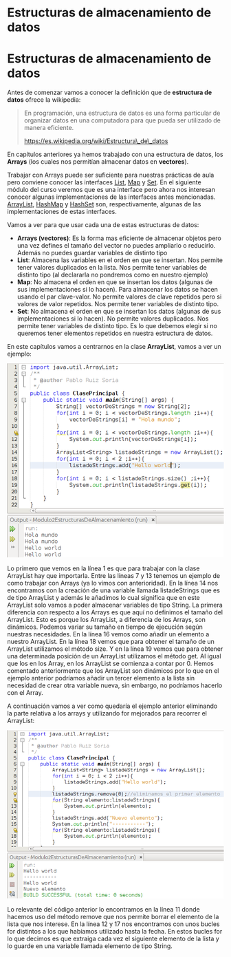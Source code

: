 # Estructuras de almacenamiento de datos

# Estructuras de almacenamiento de datos

Antes de comenzar vamos a conocer la definición que de **estructura de datos** ofrece la wikipedia:

> En programación, una estructura de datos es una forma particular de organizar datos en una computadora para que pueda ser utilizado de manera eficiente.
> 
> https://es.wikipedia.org/wiki/Estructura\_de\_datos

En capítulos anteriores ya hemos trabajado con una estructura de datos, los **Arrays** (los cuales nos permitían almacenar datos en **vectores**).

Trabajar con Arrays puede ser suficiente para nuestras prácticas de aula pero conviene conocer las interfaces [List](http://docs.oracle.com/javase/8/docs/api/java/util/List.html "List"), [Map](https://docs.oracle.com/javase/8/docs/api/java/util/Map.html "Map") y [Set](http://docs.oracle.com/javase/8/docs/api/java/util/Set.html). En el siguiente módulo del curso veremos que es una interface pero ahora nos interesan conocer algunas implementaciones de las interfaces antes mencionadas. [ArrayList](http://docs.oracle.com/javase/8/docs/api/java/util/ArrayList.html "ArrayList"), [HashMap](https://docs.oracle.com/javase/8/docs/api/java/util/HashMap.html "HashMap") y [HashSet](https://docs.oracle.com/javase/8/docs/api/java/util/HashSet.html "HashSet") son, respectivamente, algunas de las implementaciones de estas interfaces.

Vamos a ver para que usar cada una de estas estructuras de datos:

*   **Arrays (vectores)**: Es la forma mas eficiente de almacenar objetos pero una vez defines el tamaño del vector no puedes ampliarlo o reducirlo. Además no puedes guardar variables de distinto tipo
*   **List**: Almacena las variables en el orden en que se insertan. Nos permite tener valores duplicados en la lista. Nos permite tener variables de distinto tipo (al declararla no pondremos <Tipo> como en nuestro ejemplo)
*   **Map**: No almacena el orden en que se insertan los datos (algunas de sus implementaciones si lo hacen). Para almacenar los datos se hacen usando el par clave-valor. No permite valores de clave repetidos pero si valores de valor repetidos. Nos permite tener variables de distinto tipo.
*   **Set**: No almacena el orden en que se insertan los datos (algunas de sus implementaciones si lo hacen). No permite valores duplicados. Nos permite tener variables de distinto tipo. Es lo que debemos elegir si no queremos tener elementos repetidos en nuestra estructura de datos.

En este capítulos vamos a centrarnos en la clase **ArrayList**, vamos a ver un ejemplo:


![Ejemplo de código con ArrayList](img/Modulo2EstructurasAlmacenamientoDeDatos.png "Ejemplo de código con ArrayList")


Lo primero que vemos en la línea 1 es que para trabajar con la clase ArrayList hay que importarla. Entre las líneas 7 y 13 tenemos un ejemplo de como trabajar con Arrays (ya lo vimos con anterioridad). En la línea 14 nos encontramos con la creación de una variable llamada listadeStrings que es de tipo ArrayList y además le añadimos <String> lo cual significa que en este ArrayList solo vamos a poder almacenar variables de tipo String. La primera diferencia con respecto a los Arrays es que aquí no definimos el tamaño del ArrayList. Esto es porque los ArrayList, a diferencia de los Arrays, son dinámicos. Podemos variar su tamaño en tiempo de ejecución según nuestras necesidades. En la línea 16 vemos como añadir un elemento a nuestro ArrayList. En la línea 18 vemos que para obtener el tamaño de un ArrayList utilizamos el método size. Y en la línea 19 vemos que para obtener una determinada posición de un ArrayList utilizamos el método get. Al igual que los en los Array, en los ArrayList se comienza a contar por 0. Hemos comentado anteriormente que los ArrayList son dinámicos por lo que en el ejemplo anterior podríamos añadir un tercer elemento a la lista sin necesidad de crear otra variable nueva, sin embargo, no podríamos hacerlo con el Array.

A continuación vamos a ver como quedaría el ejemplo anterior eliminando la parte relativa a los arrays y utilizando for mejorados para recorrer el ArrayList:


![Ejemplo de código con ArrayList y for mejorados](img/Modulo2EstructurasAlmacenamientoDeDatosForMejorado.png "Ejemplo de código con ArrayList y for mejorados")


Lo relevante del código anterior lo encontramos en la línea 11 donde hacemos uso del método remove que nos permite borrar el elemento de la lista que nos interese. En la línea 12 y 17 nos encontramos con unos bucles for distintos a los que habíamos utilizado hasta la fecha. En estos bucles for lo que decimos es que extraiga cada vez el siguiente elemento de la lista y lo guarde en una variable llamada elemento de tipo String.


